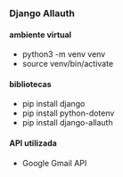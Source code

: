 ### Django Allauth

#### ambiente virtual
- python3 -m venv venv
- source venv/bin/activate

#### bibliotecas
- pip install django
- pip install python-dotenv
- pip install django-allauth

#### API utilizada
- Google Gmail API
